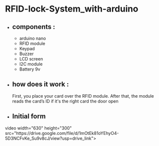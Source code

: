 # RFID-lock-System_with-arduino
<p></p>
<ul>
<li><h2>components : </h2></li>
<ul>
    <li>arduino nano</li>
    <li>RFID module</li>
    <li>Keypad</li>
    <liServo motor</li>
    <li>Buzzer</li>
    <li>LCD screen</li>
    <li>I2C module</li>
    <li>Battery 9v</li>
</ul>
<li><h2>how does it work : </h2></li>
<p>First, you place your card over the RFID module. After that, the module reads the card’s ID if it's the right card the door open</p>
</ul>
       <ul> <li><h2>Initial form</h2></li></ul>
video width="630" height="300" src="https://drive.google.com/file/d/1mOtEk81oYEhyO4-5D3NCFvKe_Su9v8cJ/view?usp=drive_link"></video>
